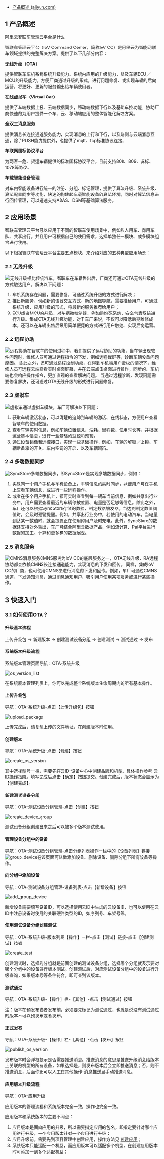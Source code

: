 - [产品概述 (aliyun.com)](https://help.aliyun.com/document_detail/72167.html)

## 1 产品概述

阿里云智联车管理云平台是什么

智联车管理云平台（IoV Command Center，简称IoV CC）是阿里云为智能网联车领域提供的完整解决方案。提供了以下几部分内容：

**无线升级（OTA）**

提供智联车车机系统系统升级能力、系统内应用的升级能力，以及车辆ECU／MCU的升级能力，方便厂商通过升级的形式，进行问题修复、或实现车辆的后向运营，将更好、更新的服务输出给车辆使用者。

**在线虚拟车（Virtual Car）**

提供了车端数据上报、云端数据同步，移动端数据下行以及基础车控功能，协助厂商快速的为用户提供一个车、云、移动端应用的整体智能化解决方案。

**全双工消息服务**

提供消息长连接通道服务能力，实现消息的上行和下行，以及端侧与云端消息互通，除了PUSH能力提供外，也提供了mqtt、tcp标准协议连接。

**车联网国标协议平台**

为两客一危、货运车辆提供的标准国标协议平台，目前支持808、809、苏标、1078等协议。

**车载智能设备管理**

对车内智能设备进行统一的注册、分组、标记管理，提供了算法升级、系统升级、算法配置同步等功能，快速的构建起车载智能设备的算法环境，同时对算法信息进行回传管理，可以迅速支持ADAS、DSM等基础算法服务。

## 2 应用场景

智联车管理云平台可以应用于不同的智联车使用场景中，例如私人用车、商用车队、共享出行。并且用户可根据自己的使用需求，选择单独任一模块、或多模块组合进行使用。

以下根据智联车管理云平台主要五点模块，来介绍对应的五种典型应用场景：

### 2.1 无线升级

![无线升级](http://help-docs-aliyun.aliyuncs.com/assets/pic/72169/cn_zh/1526882175611/%E5%9B%BE%E7%89%874-01.png)相比传统汽车，智联车在车辆售出后，厂商还可通过OTA无线升级的方式触达用户，解决以下问题：

1. 车机系统存在问题，需要修复，可通过系统升级的方式进行解决；
2. 推出新服务，例如新的语音交互方式、新的地图导航，需要推给用户，可通过系统升级、应用升级的形式，将最新的服务推荐给用户；
3. ECU或者MCU的升级，对车辆微控制器，例如防抱死系统、安全气囊系统进行升级。集成OTA无线升级功能，对于车厂来说，不仅可以降低后期维修成本，还可以在车辆出售后采用简单便捷的方式进行用户触达、实现后向运营。

### 2.2 远程协助

![远程协助](http://help-docs-aliyun.aliyuncs.com/assets/pic/72169/cn_zh/1526884388522/%E5%9B%BE%E7%89%873-01.png)在智联车的使用过程中，我们提供了远程协助的功能，当车辆出现软件问题时，维修人员可通过远程指令的下发，例如远程截屏等，诊断车辆设备问题原因。
除此之外，还可通过远程控制功能，在得到车机端用户授权的情况下，维修人员可远程云端查看实时桌面屏幕，并在云端点击桌面进行操作，同步的、车机端也会响应操作指令，更加直观的查看解决问题。
当通过远程诊断，发现问题需要修复解决，还可通过OTA无线升级的形式进行问题修复。

### 2.3 虚拟车

![虚拟车](http://help-docs-aliyun.aliyuncs.com/assets/pic/72169/cn_zh/1526885356690/%E5%9B%BE%E7%89%872-01.png)通过虚拟车模块，车厂可解决以下问题：

1. 获取车辆激活状态，可以清楚的追踪到车辆的激活、在线状态，方便用户查看智联车的使用数据。
2. 查看车辆实时信息，例如车辆位置信息、油耗、里程数、使用时长等，并根据这些基本信息，进行一些基础的监控和预警。
3. 通过设备镜像和远控接口，实现一些基础操作，例如，车辆的解锁／上锁、车辆后备箱的开关、车内空调的开启、以及车辆鸣笛。

### 2.4 多端数据同步

![SyncStore](http://help-docs-aliyun.aliyuncs.com/assets/pic/72169/cn_zh/1526885760151/%E5%9B%BE%E7%89%871-01.png)多端数据同步，即SyncStore是实现多端数据同步，例如：

1. 实现同一个用户手机与车机设备上，车辆信息的实时同步，以便用户可在手机上查看车辆信息，或进行一些远程操作。
2. 或者在多个用户手机上，都可实时查看到每一辆车当前信息，例如共享出行业务中，用户需要查看最近的车辆停放位置、电量是否足够等信息。除此之外，车厂还可以根据SyncStore存储的数据，制定数据触发器，当达到制定数值阀值时，会及时预警提醒。例如，共享出行业务中，若使用的电动汽车，当电量到达某一数值时，就会提醒正在使用的用户及时充电。此外，SyncStore的数据还支持对外输出，车厂可结合阿里云数据产品，例如流计算、Pai平台进行数据的加工、计算和更多样的数据展现。

### 2.5 消息服务

![CMNS](http://help-docs-aliyun.aliyuncs.com/assets/pic/72169/cn_zh/1526886359950/%E5%9B%BE%E7%89%87-01.png)消息服务CMNS服务为IoV CC的底层服务之一，OTA无线升级、RA远程协助都会依赖CMNS长连接通道能力，实现消息的下发和回传。
同样，集成IoV CC的厂商，也可使用CMNS来进行消息的下发和回传。例如，车厂可通过CMNS通道，下发通知消息，通过消息通知用户，吸引用户使用某项服务或进行某些操作。

## 3 快速入门

### 3.1 如何使用OTA？

#### 升级基本流程

上传升级包 -> 新建版本 -> 创建测试设备分组 -> 创建测试 -> 测试通过 -> 发布

#### 系统版本升级流程

系统版本管理页面导航：OTA-系统升级

![os_version_list](http://help-docs-aliyun.aliyuncs.com/assets/pic/72180/cn_zh/1528967369809/os_version_list.png)

在系统版本管理列表上，你可以完成整个系统版本生命周期内的所有基本操作。

#### 上传升级包

导航：OTA-系统升级-点击【上传升级包】按钮

![upload_package](http://help-docs-aliyun.aliyuncs.com/assets/pic/72180/cn_zh/1528967410069/upload_package.png)

上传完成后，请复制上传的文件地址，在创建版本时使用。

#### 创建版本

导航：OTA-系统升级-点击【创建】按钮

![create_os_version](http://help-docs-aliyun.aliyuncs.com/assets/pic/73048/cn_zh/1528961863110/create_os_version.png)

其中选择型号一栏，需要先在云ID-设备中心中创建品牌和机型，具体操作参考 [云ID操作指南](https://help.aliyun.com/document_detail/73046.htm)。填写完成后点击【确定】按钮提交。创建完成后，版本状态会显示为【创建完成】。

#### 新建测试设备分组

导航：OTA-测试设备分组管理-点击【创建】按钮

![create_device_group](http://help-docs-aliyun.aliyuncs.com/assets/pic/73259/cn_zh/1528962063612/create_device_group.png)

测试设备分组创建出来之后可以被多个版本测试使用。

#### 管理设备分组中的设备

导航：OTA-测试设备分组管理-点击分组列表操作一栏中的【设备列表】链接![group_device](http://help-docs-aliyun.aliyuncs.com/assets/pic/73259/cn_zh/1528962409646/group_device.png)在该页面可以做添加设备、删除设备、删除分组下所有设备等操作。

#### 向分组中添加设备

导航：OTA-测试设备分组管理-设备列表-点击【新增设备】按钮

![add_group_device](http://help-docs-aliyun.aliyuncs.com/assets/pic/73259/cn_zh/1528962556087/add_group_device.png)

新增设备需要填写设备ID，可以选择使用云ID中生成的云设备ID，也可以使用在云ID中注册设备时使用的关联硬件类型的ID，如序列号、车架号等。

#### 使用测试设备分组创建测试

导航：OTA-系统升级-版本列表【操作】一栏-点击【测试】链接-点击【创建测试】按钮

![create_test](http://help-docs-aliyun.aliyuncs.com/assets/pic/72180/cn_zh/1528967682398/create_test.png)

创建测试时，选择的分组就是前面创建的测试设备分组，选择哪个分组就表示要对哪个分组中的设备进行版本测试。创建测试后，对应测试设备分组中的设备进行升级查询，如果版本号等条件符合，即可查到该版本。

#### 测试通过

导航：OTA-系统升级-【操作】栏-【其他】-点击【测试通过】按钮

注：版本在预发布或者发布前，必须要先标记为测试通过，也就是说没有测试通过的版本不可以预发布或者发布。

#### 正式发布

导航：OTA-系统升级-【操作】栏-【其他】-点击【发布】按钮

![publish_os_version](http://help-docs-aliyun.aliyuncs.com/assets/pic/72180/cn_zh/1528967744042/publish_os_version.png)

发布版本时会弹框提示是否需要推送消息。推送消息的意思是推送升级消息给版本上关联的机型的所有设备，如果选择是，则发布版本后会立即推送消息；否，则不推送消息，后面你还可以人工在其他操作-消息推送里手动推送消息。

#### 应用版本升级流程

导航：OTA-应用升级

应用版本的管理流程和系统版本完全一致，操作也完全一致。

应用版本和系统版本的主要不同点：

1. 应用版本是面向应用的升级，所以需要指定应用的包名，即指定要针对哪个应用进行升级，一个应用版本针对一个应用进行升级；
2. 应用升级前，需要先到项目管理中创建应用，操作方法见 [创建应用](https://help.aliyun.com/document_detail/72177.htm)；
3. 系统版本只能适配一个机型，而应用版本可以适配多个机型，在创建应用版本时可添加一到多个适配机型；